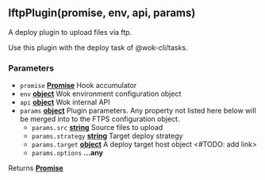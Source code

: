 <!-- Generated by documentation.js. Update this documentation by updating the source code. -->

## lftpPlugin(promise, env, api, params)

A deploy plugin to upload files via ftp.

Use this plugin with the deploy task of @wok-cli/tasks.

### Parameters

-   `promise` **[Promise][1]** Hook accumulator
-   `env` **[object][2]** Wok environment configuration object
-   `api` **[object][2]** Wok internal API
-   `params` **[object][2]** Plugin parameters. Any property not listed here below will be merged into to the FTPS configuration object.
    -   `params.src` **[string][3]** Source files to upload
    -   `params.strategy` **[string][3]** Target deploy strategy
    -   `params.target` **[object][2]** A deploy target host object &lt;#TODO: add link>
    -   `params.options` **...any** 

Returns **[Promise][1]** 

[1]: https://developer.mozilla.org/docs/Web/JavaScript/Reference/Global_Objects/Promise

[2]: https://developer.mozilla.org/docs/Web/JavaScript/Reference/Global_Objects/Object

[3]: https://developer.mozilla.org/docs/Web/JavaScript/Reference/Global_Objects/String
